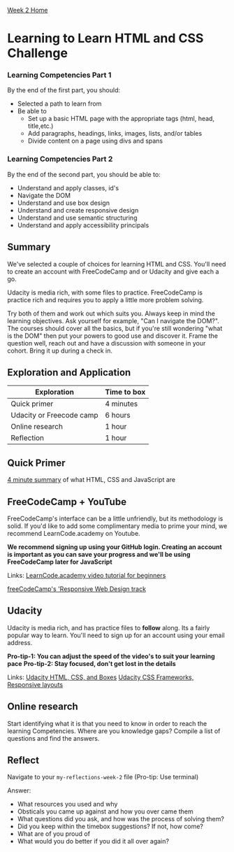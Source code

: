 [Week 2 Home](README.md)

# Learning to Learn HTML and CSS Challenge 

### Learning Competencies Part 1
By the end of the first part, you should:
* Selected a path to learn from
* Be able to 
  * Set up a basic HTML page with the appropriate tags (html, head, title,etc.)
  * Add paragraphs, headings, links, images, lists, and/or tables  
  * Divide content on a page using divs and spans

### Learning Competencies Part 2
By the end of the second part, you should be able to:

* Understand and apply classes, id's  
* Navigate the DOM 
* Understand and use box design 
* Understand and create responsive design 
* Understand and use semantic structuring 
* Understand and apply accessibility principals


## Summary
We've selected a couple of choices for learning HTML and CSS. You'll need to create an account with FreeCodeCamp and or Udacity and give each a go. 

Udacity is media rich, with some files to practice.
FreeCodeCamp is practice rich and requires you to apply a little more problem solving. 

Try both of them and work out which suits you. Always keep in mind the learning objectives. Ask yourself for example, "Can I navigate the DOM?". The courses should cover all the basics, but if you're still wondering "what is the DOM" then put your powers to good use and discover it. Frame the question well, reach out and have a discussion with someone in your cohort. Bring it up during a check in. 


## Exploration and Application

Exploration | Time to box |
------------|----------|
Quick primer | 4 minutes 
Udacity or Freecode camp | 6 hours 
Online research | 1 hour |
Reflection | 1 hour


## Quick Primer 
[4 minute summary](https://www.youtube.com/watch?v=gT0Lh1eYk78) of what HTML, CSS and JavaScript are 

## FreeCodeCamp + YouTube

FreeCodeCamp's interface can be a little unfriendly, but its methodology is solid. 
If you'd like to add some complimentary media to prime your mind, we recommend LearnCode.academy on Youtube. 

__We recommend signing up using your GitHub login. Creating an account is important as you can save your progress and we'll be using FreeCodeCamp later for JavaScript__

Links:
[LearnCode.academy video tutorial for beginners](https://www.youtube.com/watch?annotation_id=annotation_1715123885&feature=iv&src_vid=gBi8Obib0tw&v=3JluqTojuME)

[freeCodeCamp's 'Responsive Web Design track](https://learn.freecodecamp.org/) 

## Udacity 

Udacity is media rich, and has practice files to __follow__ along. Its a fairly popular way to learn. You'll need to sign up for an account using your email address. 

__Pro-tip-1: You can adjust the speed of the video's to suit your learning pace__
__Pro-tip-2: Stay focused, don't get lost in the details__

Links:
[Udacity HTML, CSS, and Boxes](https://auth.udacity.com/sign-in?next=https%3A%2F%2Fclassroom.udacity.com%2Fauthenticated)
[Udacity CSS Frameworks, Responsive layouts](https://classroom.udacity.com/courses/ud304)

 ## Online research 
 Start identifying what it is that you need to know in order to reach the learning Competencies. Where are you knowledge gaps? Compile a list of questions and find the answers. 

 
## Reflect
Navigate to your `my-reflections-week-2` file (Pro-tip: Use terminal) 

Answer: 

- What resources you used and why 
- Obsticals you came up against and how you over came them
- What questions did you ask, and how was the process of solving them? 
- Did you keep within the timebox suggestions? If not, how come?
- What are of you proud of 
- What would you do better if you did it all over again? 


